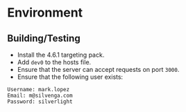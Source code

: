 # Environment

## Building/Testing

* Install the 4.6.1 targeting pack. 
* Add `dev0` to the hosts file.
* Ensure that the server can accept requests on port `3000`.
* Ensure that the following user exists:
```
Username: mark.lopez
Email: m@silvenga.com
Password: silverlight
```